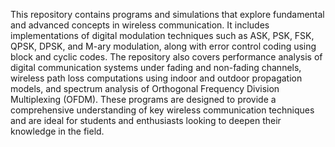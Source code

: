 This repository contains programs and simulations that explore fundamental and advanced concepts in wireless communication. 
It includes implementations of digital modulation techniques such as ASK, PSK, FSK, QPSK, DPSK, and M-ary modulation, along with error control coding using block and cyclic codes. 
The repository also covers performance analysis of digital communication systems under fading and non-fading channels, wireless path loss computations using indoor and outdoor propagation models, and spectrum analysis of Orthogonal Frequency Division Multiplexing (OFDM).
These programs are designed to provide a comprehensive understanding of key wireless communication techniques and are ideal for students and enthusiasts looking to deepen their knowledge in the field.

